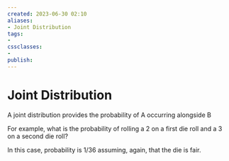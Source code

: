 ```yaml
---
created: 2023-06-30 02:10
aliases: 
- Joint Distribution
tags:
- 
cssclasses:
- 
publish:
---
```


<!-- 
tags: 
-->

<!--internal
parent:: [[]]
child:: [[]]
related:: [[]]
-->

<!--external
- []()
-->

# Joint Distribution

A joint distribution provides the probability of A occurring alongside B

For example, what is the probability of rolling a 2 on a first die roll and a 3 on a second die roll? 

In this case, probability is 1/36 assuming, again, that the die is fair.
